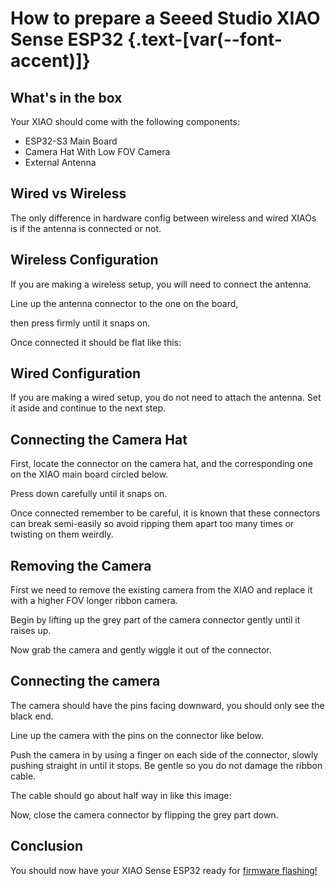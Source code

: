 <script setup>
import Alerts from '../../vue/alerts/Alerts.vue'
import CheckBoxList from '../../vue/CheckBoxList.vue'
import ImageCard from '../../vue/images/ImageComponent.vue'
import { RequiredHardware } from '../../static/req_hardware'
import { image_settings } from '../../static/image_settings'
import { alerts } from '../../static/alerts'
</script>

# How to prepare a Seeed Studio XIAO Sense ESP32  {.text-[var(--font-accent)]}

## What's in the box

Your XIAO should come with the following components:
* ESP32-S3 Main Board
* Camera Hat With Low FOV Camera
* External Antenna

<ImageCard :options="image_settings.xiao_kit" />

## Wired vs Wireless
The only difference in hardware config between wireless and wired XIAOs is if the antenna is connected or not.

## Wireless Configuration
If you are making a wireless setup, you will need to connect the antenna.

Line up the antenna connector to the one on the board,

<ImageCard :options="image_settings.xiao_antenna" />
then press firmly until it snaps on.

<ImageCard :options="image_settings.xiao_antenna2" />

Once connected it should be flat like this:
<ImageCard :options="image_settings.xiao_antenna3" />

## Wired Configuration
If you are making a wired setup, you do not need to attach the antenna.
Set it aside and continue to the next step.


## Connecting the Camera Hat

First, locate the connector on the camera hat, and the corresponding one on the XIAO main board circled below.
<ImageCard :options="image_settings.xiao2" />

Press down carefully until it snaps on.
<ImageCard :options="image_settings.xiao3" />

<ImageCard :options="image_settings.xiao4" />
Once connected remember to be careful, it is known that these connectors can break semi-easily so avoid ripping them apart too many times or twisting on them weirdly.

## Removing the Camera
First we need to remove the existing camera from the XIAO and replace it with a higher FOV longer ribbon camera.

Begin by lifting up the grey part of the camera connector gently until it raises up.
<ImageCard :options="image_settings.xiao5" />
<ImageCard :options="image_settings.xiao6" />

Now grab the camera and gently wiggle it out of the connector.
<ImageCard :options="image_settings.xiao7" />
<ImageCard :options="image_settings.xiao8" />

## Connecting the camera
The camera should have the pins facing downward, you should only see the black end.

Line up the camera with the pins on the connector like below. 
<ImageCard :options="image_settings.xiao9" />

Push the camera in by using a finger on each side of the connector, slowly pushing straight in until it stops.
Be gentle so you do not damage the ribbon cable.
<ImageCard :options="image_settings.xiao10" />

The cable should go about half way in like this image:
<ImageCard :options="image_settings.xiao11" />

Now, close the camera connector by flipping the grey part down.
<ImageCard :options="image_settings.xiao12" />
<ImageCard :options="image_settings.xiao13" />

## Conclusion
You should now have your XIAO Sense ESP32 ready for [firmware flashing!](../firmware_guide/flashing_tool)